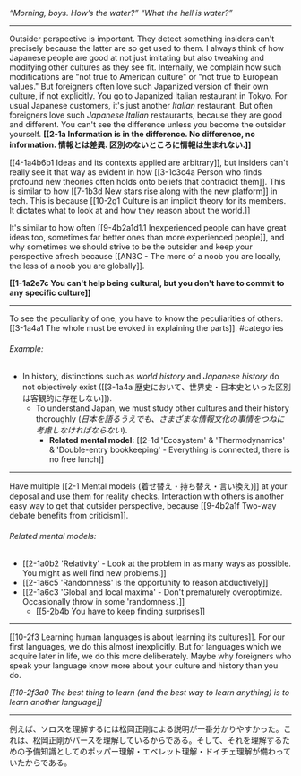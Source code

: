 
*“Morning, boys. How’s the water?”*
*“What the hell is water?”*

---
Outsider perspective is important. They detect something insiders can't precisely because the latter are so get used to them. I always think of how Japanese people are good at not just imitating but also tweaking and modifying other cultures as they see fit. Internally, we complain how such modifications are "not true to American culture" or "not true to European values." But foreigners often love such Japanized version of their own culture, if not explicitly. You go to Japanized Italian restaurant in Tokyo. For usual Japanese customers, it's just another *Italian* restaurant. But often foreigners love such *Japanese Italian* restaurants, because they are good and different. You can't see the difference unless you become the outsider yourself. **[[2-1a Information is in the difference. No difference, no information. 情報とは差異. 区別のないところに情報は生まれない.]]** 

[[4-1a4b6b1 Ideas and its contexts applied are arbitrary]], but insiders can't really see it that way as evident in how [[3-1c3c4a Person who finds profound new theories often holds onto beliefs that contradict them]]. This is similar to how [[7-1b3d New stars rise along with the new platform]] in tech. This is because [[10-2g1 Culture is an implicit theory for its members. It dictates what to look at and how they reason about the world.]]

It's similar to how often [[9-4b2a1d1.1 Inexperienced people can have great ideas too, sometimes far better ones than more experienced people]], and why sometimes we should strive to be the outsider and keep your perspective afresh because [[AN3C - The more of a noob you are locally, the less of a noob you are globally]]. 

**[[1-1a2e7c You can't help being cultural, but you don't have to commit to any specific culture]]**

---
To see the peculiarity of one, you have to know the peculiarities of others. [[3-1a4a1 The whole must be evoked in explaining the parts]]. #categories 

###### Example:
- In history, distinctions such as *world history* and *Japanese history* do not objectively exist ([[3-1a4a 歴史において、世界史・日本史といった区別は客観的に存在しない]]).
	- To understand Japan, we must study other cultures and their history thoroughly (*日本を語るうえでも、さまざまな情報文化の事情をつねに考慮しなければならない*).
		- **Related mental model:** [[2-1d 'Ecosystem' & 'Thermodynamics' & 'Double-entry bookkeeping' - Everything is connected, there is no free lunch]]

---
Have multiple [[2-1 Mental models (着せ替え・持ち替え・言い換え)]] at your deposal and use them for reality checks. Interaction with others is another easy way to get that outsider perspective, because [[9-4b2a1f Two-way debate benefits from criticism]].
###### Related mental models:
- [[2-1a0b2 'Relativity' - Look at the problem in as many ways as possible. You might as well find new problems.]]
- [[2-1a6c5 'Randomness' is the opportunity to reason abductively]]
- [[2-1a6c3 'Global and local maxima' - Don't prematurely overoptimize. Occasionally throw in some 'randomness'.]]
	- [[5-2b4b You have to keep finding surprises]]

---

[[10-2f3 Learning human languages is about learning its cultures]]. For our first languages, we do this almost inexplicitly. But for languages which we acquire later in life, we do this more deliberately. Maybe why foreigners who speak your language know more about your culture and history than you do. 

*[[10-2f3a0 The best thing to learn (and the best way to learn anything) is to learn another language]]*

---
例えば、ソロスを理解するには松岡正剛による説明が一番分かりやすかった。これは、松岡正剛がパースを理解しているからである。そして、それを理解するための予備知識としてのポッパー理解・エベレット理解・ドイチェ理解が備わっていたからである。